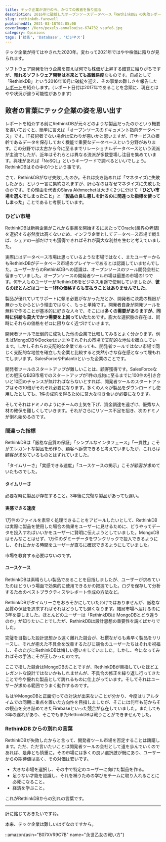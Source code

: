 ```yaml
---
title: テック企業が流行の今、かつての敗者を振り返る
description: 2016年に破綻したオープンソースデータベース「RethinkDB」の失敗レポートを分析。開発者ツール市場の厳しさ、「タイムリーさ」「実感できる速度」「ユースケース」重視の重要性をテック企業への教訓として考察。
slug: rethinkdb-farewell
publishedAt: 2021-03-18T02:05:00
coverImage: /Hero/pexels-annalouise-674732_vsufe6.jpg
category: Opinions
tags: ['技術', 'Database', 'ビジネス']
---
```


テック企業が持てはやされた2020年。変わって2021年ではやや株価に陰りが見られます。

ソフトウェア開発を行う企業を買えば何でも株価が上昇する錯覚に陥りがちですが、**売れるソフトウェア開発は本来とても高難易度**なものです。自戒として「RethinkDB」という2016年10月に破綻を迎え、その事業の難しさを報告した[レポート](https://www.defmacro.org/2017/01/18/why-rethinkdb-failed.html)を紹介します。(レポート日付は2017年であることを念頭に、現在とはやや状況が違う可能性があります)

## 敗者の言葉にテック企業の姿を思い出す

レポートを紹介する前にRethinkDBが元々どのような製品だったのかという概要を書いておくと、簡単に言えば「オープンソースのドキュメント指向データベース」です。IT技術者でない場合は伝わりが悪いかと思いますが、ITサービスの根幹であるデータを保存しておく機能で重要なデータベースという分野があります。この分野では太古から今に至るまでリレーショナルデータベースという流派が主流でしたが、近年はそれらとは異なる流派が多数登場し注目を集めています。興味があれば「NoSQL」というキーワードで調べるといいでしょう。RethinkDBはその中の1つという事です。

さて、RethinkDBがなぜ失敗したのか。それは突き詰めれば「マネタイズに失敗したから」という一言に集約されますが、肝心なのはなぜマネタイズに失敗したのかです。その理由を代表のSlava Akhmechetは大きく2つに分けて「**ひどい市場を選んでしまったこと**」と「**製品の良し悪しを計るのに間違った指標を使ってしまった**」ことであると考察しています。

### ひどい市場

RethinkDBは新興企業がこれから事業を開始するにあたってOracle(業界の老舗)を選択する必然度は高くないため、インフラ企業としてデータベース市場で戦えば、シェアの一部だけでも獲得できればそれが莫大な利益を生むと考えていました。

実際にはデータベース市場は思っているような市場ではなく、またユーザーからもRethinkDBがデータベース市場のプレイヤーであるとは認識していませんでした。ユーザーからのRethinkDBへの認識は、オープンソースのツール開発会社に留まっていました。オープンソースの開発者ツール市場は最悪の市場の1つです。何千人ものユーザーがRethinkDBをビジネス用途で使用していましたが、**彼らのほとんどはコーヒー1杯の価格すらも支払うことはありませんでした**。

製品が優れていてサポートに頼る必要がなかっただとか、開発者に決裁の権限が無かったからという理由ではなく、もっと単純です。開発者自身が開発ツールを無料で作ることが基本的に好きな人々で、そこには**多くの需要がありますが、同時に供給も莫大でかつ需要を上回っていた**ためです。膨大な選択肢の存在は、同時にそれらの価格をゼロに限りなく近づけていきます。

開発者ツールで圧倒的に成功した他の企業で比較してみるとよく分かります。例えばMongoDBやDockerはいまやそれぞれの市場で支配的な地位を確立しています。しかしそれらの支配的な企業であっても、開発者ツールではない市場で同じく支配的な地位を確立した企業と比較すると突然小さな存在感となって埋もれてしまいます。SalesForceやPalantirといった企業のことです。

開発者ツールのスタートアップが難しいことは、顧客獲得です。SalesForceなどの肥沃なB2B市場でのスタートアップが1件の成約に至るまでに100件の引き合いと10回のチャンスが無ければならないとすれば、開発者ツールのスタートアップはその10倍がそれぞれ必要になります。多くの人々が製品をダウンロードし使用したとしても、1件の成約を得るために莫大な引き合いが必要になります。

そしてそれはドミノのようにチームの士気を下げ、資金調達を遠ざけ、優秀な人材の確保を難しくしていきます。それがさらにリソース不足を招き、次のドミノが倒れ始めるのです。

### 間違った指標

RethinkDBは「厳格な品質の保証」「シンプルなインタフェース」「一貫性」こそがエレガントな製品を形作り、顧客へ訴求できると考えていましたが、これらは顧客が求めているものとはずれていました。

「タイムリーさ」「実感できる速度」「ユースケースの掲示」こそが顧客が求めていたものでした。

#### タイムリーさ

必要な時に製品が存在すること。3年後に完璧な製品があっても遅い。

#### 実感できる速度

1万件のファイルを素早く処理できることをアピールしたいとして、RethinkDBは実際に製品を使用した場合の効果をユーザーに見せるために、どうやってデータを投入すればいいかをユーザーに賢明に伝えようとしていました。MongoDBはそんなことはせず、1万件のダミーデータをワンクリックで投入できるようにし、それにかかる時間をユーザーが直ちに確認できるようにしていました。

市場を教育する必要はないのです。

#### ユースケース

RethinkDBは素晴らしい製品であることを目指しましたが、ユーザーが求めていたのはどういう場面で効果的に使用できるかの把握でした。ログを保存して分析するためのベストプラクティスやレポート作成の方法など。

RethinkDBがタイムリーさをおろそかにしていたわけではありませんが、厳格な品質の保証を追求すればそれはどうしても遅くなります。結局市場へ届けるのに3年を要しました。ほとんどのユーザーは「RethinkDBは MongoDBとどう違うのか」が知りたいことでしたが、RethinkDBは設計思想の重要性を説くばかりでした。

完璧を目指した設計思想から遠く離れた競合が、杜撰ながらも素早く製品をリリースし、それが抱えた不具合を改善するたびに競合のユーザーたちはそれを祝福し、そのたびにRethinkDBは悔しい思いをしていました。しかし、今になってみればその手法こそが正しかったのです。

ここで指した競合はMongoDBのことですが、RethinkDBが目指していたほどエレガントな設計ではないかもしれませんが、不具合の修正を繰り返し行ってきたことで今や優れた製品として誇れるものに仕上がっています。そしてそれはユーザーが求める範囲でうまく動作するのです。

もはやMongoDBと正面切っての対決が出来ないことが分かり、今度はリアルタイムでの同期に重点を置いた方向性を目指しましたが、そこには何年も前からその観点を突き詰めてきたFirebaseといった競合が存在していました。またしても3年の遅れがあり、そこでもまたRethinkDBは戦うことができませんでした。

### RethinkDB からの別れの言葉

RethinkDBが失敗したからと言って、開発者ツール市場を否定することは躊躇します。ただ、ただ言いたいことは開発者ツールの会社として道を歩んでいくのであれば、是非とも慎重に。その市場には多くの良い選択肢が既にあり、ユーザーからの期待値は高く、その対価は安いです。

- 大きな市場を選択し、その中で特定のユーザーに向けた製品を作る。
- 足りない才能を認識し、それを補うための学びをチームに取り入れることに必死になること。
- 経済を学ぶこと。

これがRethinkDBからの別れの言葉です。

---

肝に銘じておきたいですね。

本来、テック企業は難しいはずなのですから。

::amazon{asin="B07XVR9C7B" name="永世乙女の戦い方"}
